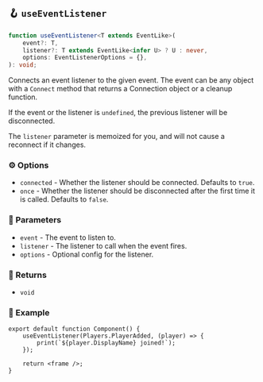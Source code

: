 ## 🪝 `useEventListener`

```ts
function useEventListener<T extends EventLike>(
	event?: T,
	listener?: T extends EventLike<infer U> ? U : never,
	options: EventListenerOptions = {},
): void;
```

Connects an event listener to the given event. The event can be any object with a `Connect` method that returns a Connection object or a cleanup function.

If the event or the listener is `undefined`, the previous listener will be disconnected.

The `listener` parameter is memoized for you, and will not cause a reconnect if it changes.

### ⚙️ Options

-   `connected` - Whether the listener should be connected. Defaults to `true`.
-   `once` - Whether the listener should be disconnected after the first time it is called. Defaults to `false`.

### 📕 Parameters

-   `event` - The event to listen to.
-   `listener` - The listener to call when the event fires.
-   `options` - Optional config for the listener.

### 📗 Returns

-   `void`

### 📘 Example

```tsx
export default function Component() {
	useEventListener(Players.PlayerAdded, (player) => {
		print(`${player.DisplayName} joined!`);
	});

	return <frame />;
}
```
